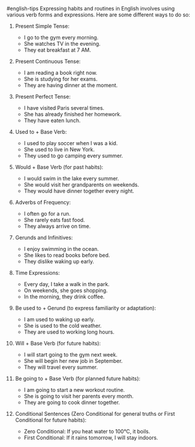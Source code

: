 #english-tips 
Expressing habits and routines in English involves using various verb forms and expressions. Here are some different ways to do so:

1. Present Simple Tense:
   - I go to the gym every morning.
   - She watches TV in the evening.
   - They eat breakfast at 7 AM.

2. Present Continuous Tense:
   - I am reading a book right now.
   - She is studying for her exams.
   - They are having dinner at the moment.

3. Present Perfect Tense:
   - I have visited Paris several times.
   - She has already finished her homework.
   - They have eaten lunch.

4. Used to + Base Verb:
   - I used to play soccer when I was a kid.
   - She used to live in New York.
   - They used to go camping every summer.

5. Would + Base Verb (for past habits):
   - I would swim in the lake every summer.
   - She would visit her grandparents on weekends.
   - They would have dinner together every night.

6. Adverbs of Frequency:
   - I often go for a run.
   - She rarely eats fast food.
   - They always arrive on time.

7. Gerunds and Infinitives:
   - I enjoy swimming in the ocean.
   - She likes to read books before bed.
   - They dislike waking up early.

8. Time Expressions:
   - Every day, I take a walk in the park.
   - On weekends, she goes shopping.
   - In the morning, they drink coffee.

9. Be used to + Gerund (to express familiarity or adaptation):
   - I am used to waking up early.
   - She is used to the cold weather.
   - They are used to working long hours.

10. Will + Base Verb (for future habits):
    - I will start going to the gym next week.
    - She will begin her new job in September.
    - They will travel every summer.

11. Be going to + Base Verb (for planned future habits):
    - I am going to start a new workout routine.
    - She is going to visit her parents every month.
    - They are going to cook dinner together.

12. Conditional Sentences (Zero Conditional for general truths or First Conditional for future habits):
    - Zero Conditional: If you heat water to 100°C, it boils.
    - First Conditional: If it rains tomorrow, I will stay indoors.
